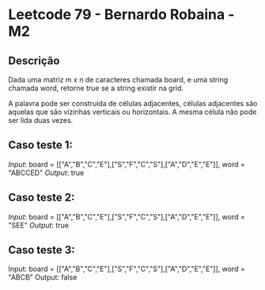 # Leetcode 79 - Bernardo Robaina - M2

## Descrição
Dada uma matriz m x n de caracteres chamada board, e uma string chamada word, retorne true se a string existir na grid.

A palavra pode ser construída de células adjacentes, células adjacentes são aquelas que são vizinhas verticais ou horizontais.
A mesma célula não pode ser lida duas vezes.

## Caso teste 1:
*Input*: board = [["A","B","C","E"],["S","F","C","S"],["A","D","E","E"]], word = "ABCCED"
*Output*: true

## Caso teste 2:
*Input*: board = [["A","B","C","E"],["S","F","C","S"],["A","D","E","E"]], word = "SEE"
*Output*: true

## Caso teste 3:
Input: board = [["A","B","C","E"],["S","F","C","S"],["A","D","E","E"]], word = "ABCB"
Output: false